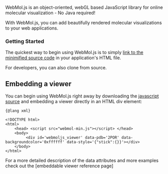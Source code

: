 
WebMol.js is an object-oriented, webGL based JavaScript library for online molecular visualization - No Java required!

With WebMol.js, you can add beautifully rendered molecular visualizations to your web applications.  



### Getting Started ###

The quickest way to begin using WebMol.js is to simply [link to the minimified source code](http://webmol.csb.pitt.edu/build/webmol-min.js) in your application's HTML file.

For developers, you can also clone from source.


## Embedding a viewer ##

You can begin using WebMol.js right away by downloading the [javascript source](build/webmol-min.js) and embedding a viewer directly
in an HTML div element:

```
{@lang xml}

<!DOCTYPE html>
<html>
    <head> <script src="webmol-min.js"></script> </head>    
    <body>
         <div id='webmoljs_viewer' data-pdb='2POR' data-backgroundcolor='0xffffff' data-style='{"stick":{}}'></div>       
    </body>    
</html>
```

For a more detailed description of the data attributes and more examples check out the [embeddable viewer reference page]




 
